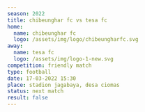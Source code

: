```yaml
---
season: 2022
title: chibeunghar fc vs tesa fc
home:
  name: chibeunghar fc
  logo: /assets/img/logo/chibeungharfc.svg
away:
  name: tesa fc
  logo: /assets/img/logo-1-new.svg
competition: friendly match
type: football
date: 17-03-2022 15:30
place: stadion jagabaya, desa ciomas
status: next match
result: false
---
```

